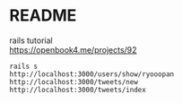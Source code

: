 # README

rails tutorial  
https://openbook4.me/projects/92

```
rails s
http://localhost:3000/users/show/ryooopan
http://localhost:3000/tweets/new
http://localhost:3000/tweets/index
```
